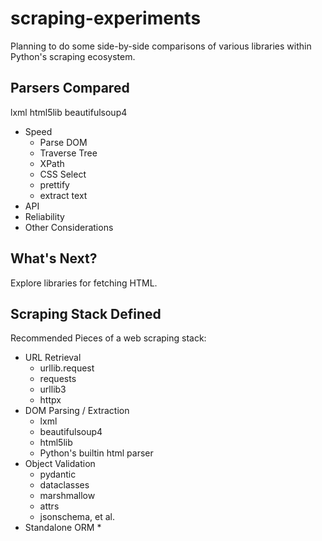 # scraping-experiments

Planning to do some side-by-side comparisons of various libraries within Python's scraping ecosystem.

## Parsers Compared

lxml
html5lib
beautifulsoup4

- Speed
  - Parse DOM
  - Traverse Tree
  - XPath
  - CSS Select
  - prettify
  - extract text
- API
- Reliability
- Other Considerations

## What's Next?

Explore libraries for fetching HTML.


## Scraping Stack Defined

Recommended Pieces of a web scraping stack:

* URL Retrieval
  * urllib.request
  * requests
  * urllib3
  * httpx
* DOM Parsing / Extraction
  * lxml
  * beautifulsoup4
  * html5lib
  * Python's builtin html parser
* Object Validation
  * pydantic
  * dataclasses
  * marshmallow
  * attrs
  * jsonschema, et al.
* Standalone ORM
  * 
